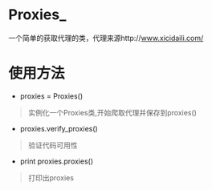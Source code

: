 # Proxies_
一个简单的获取代理的类，代理来源http://www.xicidaili.com/

# 使用方法
* proxies = Proxies()
>实例化一个Proxies类,开始爬取代理并保存到proxies()
* proxies.verify_proxies()
>验证代码可用性
* print proxies.proxies()
>打印出proxies

